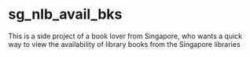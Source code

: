 # sg_nlb_avail_bks
This is a side project of a book lover from Singapore, who wants a quick way to view the availability of library books from the Singapore libraries
